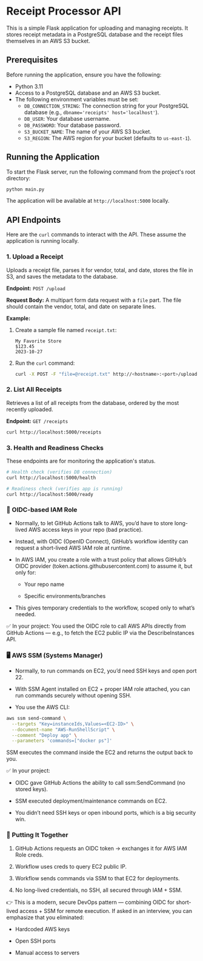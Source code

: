 # Receipt Processor API

This is a simple Flask application for uploading and managing receipts. It stores receipt metadata in a PostgreSQL database and the receipt files themselves in an AWS S3 bucket.

## Prerequisites

Before running the application, ensure you have the following:

*   Python 3.11
*   Access to a PostgreSQL database and an AWS S3 bucket.
*   The following environment variables must be set:
    *   `DB_CONNECTION_STRING`: The connection string for your PostgreSQL database (e.g., `dbname='receipts' host='localhost'`).
    *   `DB_USER`: Your database username.
    *   `DB_PASSWORD`: Your database password.
    *   `S3_BUCKET_NAME`: The name of your AWS S3 bucket.
    *   `S3_REGION`: The AWS region for your bucket (defaults to `us-east-1`).

## Running the Application

To start the Flask server, run the following command from the project's root directory:

```bash
python main.py
```

The application will be available at `http://localhost:5000` locally.

## API Endpoints

Here are the `curl` commands to interact with the API. These assume the application is running locally.

### 1. Upload a Receipt

Uploads a receipt file, parses it for vendor, total, and date, stores the file in S3, and saves the metadata to the database.

**Endpoint:** `POST /upload`

**Request Body:** A multipart form data request with a `file` part. The file should contain the vendor, total, and date on separate lines.

**Example:**

1.  Create a sample file named `receipt.txt`:

    ```
    My Favorite Store
    $123.45
    2023-10-27
    ```

2.  Run the `curl` command:

    ```bash
    curl -X POST -F "file=@receipt.txt" http://<hostname>:<port>/upload
    ```

### 2. List All Receipts

Retrieves a list of all receipts from the database, ordered by the most recently uploaded.

**Endpoint:** `GET /receipts`

```bash
curl http://localhost:5000/receipts
```

### 3. Health and Readiness Checks

These endpoints are for monitoring the application's status.

```bash
# Health check (verifies DB connection)
curl http://localhost:5000/health

# Readiness check (verifies app is running)
curl http://localhost:5000/ready
```


### 🔑 OIDC-based IAM Role

* Normally, to let GitHub Actions talk to AWS, you’d have to store long-lived AWS access keys in your repo (bad practice).

* Instead, with OIDC (OpenID Connect), GitHub’s workflow identity can request a short-lived AWS IAM role at runtime.

* In AWS IAM, you create a role with a trust policy that allows GitHub’s OIDC provider (token.actions.githubusercontent.com) to assume it, but only for:

    * Your repo name

    * Specific environments/branches

* This gives temporary credentials to the workflow, scoped only to what’s needed.

✅ In your project:
You used the OIDC role to call AWS APIs directly from GitHub Actions — e.g., to fetch the EC2 public IP via the DescribeInstances API.

### 🖥️ AWS SSM (Systems Manager)

* Normally, to run commands on EC2, you’d need SSH keys and open port 22.

* With SSM Agent installed on EC2 + proper IAM role attached, you can run commands securely without opening SSH.

* You use the AWS CLI:

```bash
aws ssm send-command \
  --targets "Key=instanceIds,Values=<EC2-ID>" \
  --document-name "AWS-RunShellScript" \
  --comment "Deploy app" \
  --parameters 'commands=["docker ps"]'
```

SSM executes the command inside the EC2 and returns the output back to you.

✅ In your project:

* OIDC gave GitHub Actions the ability to call ssm:SendCommand (no stored keys).

* SSM executed deployment/maintenance commands on EC2.

* You didn’t need SSH keys or open inbound ports, which is a big security win.

### 🔗 Putting It Together

1. GitHub Actions requests an OIDC token → exchanges it for AWS IAM Role creds.

2. Workflow uses creds to query EC2 public IP.

3. Workflow sends commands via SSM to that EC2 for deployments.

4. No long-lived credentials, no SSH, all secured through IAM + SSM.

👉 This is a modern, secure DevOps pattern — combining OIDC for short-lived access + SSM for remote execution.
If asked in an interview, you can emphasize that you eliminated:

* Hardcoded AWS keys

* Open SSH ports

* Manual access to servers

